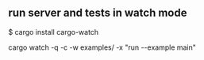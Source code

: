 ## run server and tests in watch mode
$ cargo install cargo-watch

cargo watch -q -c -w examples/ -x "run --example main"

